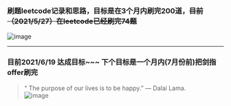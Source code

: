 ### 刷题leetcode记录和思路，目标是在3个月内刷完200道，~~目前（2021/5/27）在leetcode已经刷完74题~~
![image](https://user-images.githubusercontent.com/84114842/119762263-f3ab3400-bedf-11eb-9d8d-2227b1387749.png)
***
### 目前2021/6/19 达成目标~~~ 下个目标是一个月内(7月份前)把剑指offer刷完
> “ The purpose of our lives is to be happy.” — Dalai Lama.  
![image](https://user-images.githubusercontent.com/84114842/122631110-a21b5100-d0fb-11eb-8164-f2e9961ee7ce.png)
